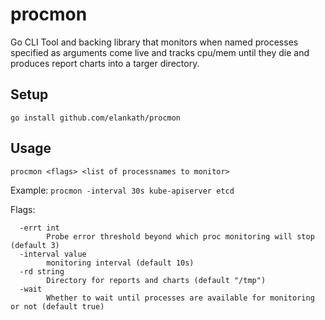 # procmon
Go CLI Tool and backing library that monitors when named processes specified as arguments come live and tracks cpu/mem until they die and produces report charts into a targer directory.

## Setup

`go install github.com/elankath/procmon`


## Usage
`procmon <flags> <list of processnames to monitor>`

Example: `procmon -interval 30s kube-apiserver etcd`

Flags:
```
  -errt int
        Probe error threshold beyond which proc monitoring will stop (default 3)
  -interval value
        monitoring interval (default 10s)
  -rd string
        Directory for reports and charts (default "/tmp")
  -wait
        Whether to wait until processes are available for monitoring or not (default true)
```
